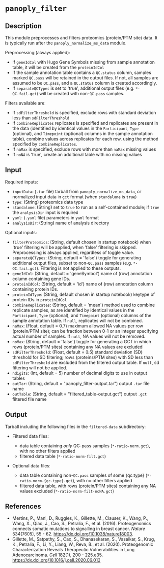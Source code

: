 # ```panoply_filter```

## Description

This module preprocesses and filters proteomics (protein/PTM site) data. It is typically run after the `panoply_normalize_ms_data` module.


Preprocessing (always applied):

* If ```geneIdCol``` with Hugo Gene Symbols missing from sample annotation table, it will be created from the ```proteinIdCol```
* If the sample annotation table contains a `QC.status` column, samples marked `QC.pass` will be retained in the output files. If not, all samples are assumed to be `QC.pass`, and a `QC.status` column is created accordingly.
* If ```separateQCTypes``` is set to 'true', additional output files (e.g. `*-QC.fail.gct`) will be created with non-`QC.pass` samples.


Filters available are:

* If `sdFilterThreshold` is specified, exclude rows with standard deviation less than `sdFilterThreshold`
* If `combineReplicates` replicates is specified and replicates are present in the data (identified by identical values in the `Participant`, `Type` (optional), and `Timepoint` (optional) columns in the sample annotation table), combine values across replicates for each row, using the method specified by `combineReplicates`.
* If `naMax` is specified, exclude rows with more than `naMax` missing values
* If `noNA` is 'true', create an additional table with no missing values


## Input

Required inputs:

* ```inputData```: (`.tar` file) tarball from ```panoply_normalize_ms_data```, or normalized input data in `gct` format (when `standalone` is `true`)
* ```type```: (String) proteomics data type
* ```standalone```: (String) set to ```true``` to run as a self-contained module; if ```true``` the ```analysisDir``` input is required
* ```yaml```: (`.yaml` file) parameters in `yaml` format
* ```analysisDir```: (String) name of analysis directory

Optional inputs:

* ```filterProteomics```: (String, default chosen in startup notebook) when 'true' filtering will be applied, when 'false' filtering is skipped. Preprocessing is always applied, regardless of toggle value.
* ```separateQCTypes```: (String, default = 'false') toggle for generating additional output files, subset to non-`QC.pass` samples (e.g. `*-QC.fail.gct`). Filtering is not applied to these outputs.
* ```geneIdCol```: (String, default = 'geneSymbol') name of (row) annotation column containing gene IDs.
* ```proteinIdCol```: (String, default = 'id') name of (row) annotation column containing protein IDs.
* ```proteinIdType```:  (String, default chosen in startup notebook) keytype of protein IDs in ```proteinIdCol```
* ```combineReplicates```: (String, default = 'mean') method used to combine replicate samples, as are identified by identical values in the `Participant`, `Type` (optional), and `Timepoint` (optional) columns of the sample annotation table. If `null`, replicates will not be combined.
* ```naMax```: (Float, default = 0.7) maximum allowed NA values per row (protein/PTM site); can be fraction between 0-1 or an integer specifying actual number of samples. If `null`, NA values will not be removed.
* ```noMax```: (String, default = 'false') toggle for generating a GCT in which rows (protein/PTM sites) containing any NA values are excluded
* ```sdFilterThreshold```: (Float, default = 0.5) standard deviation (SD) threshold for SD filtering; rows (proteins/PTM sites) with SD less than `sdFilterThreshold` are excluded from the filtered output table. If `null`, sd filtering will not be applied.
* ```ndigits```: (Int, default = 5) number of decimal digits to use in output tables
* ```outTar```: (String, default = "panoply_filter-output.tar") output `.tar` file name
* ```outTable```: (String, default = "filtered_table-output.gct") output `.gct` filtered file name

## Output

Tarball including the following files in the `filtered-data` subdirectory: 

* Filtered data files:
	* data table containing *only* QC-pass samples (`*-ratio-norm.gct`), with no other filters applied
	* filtered data table (`*-ratio-norm-filt.gct`)

* Optional data files:
	* data table containing non-`QC.pass` samples of some {qc.type} (`*-ratio-norm-{qc.type}.gct`), with no other filters applied
	* filtered data table, with rows (protein/PTM sites) containing any NA values excluded (`*-ratio-norm-filt-noNA.gct`)


	
## References

* Mertins, P., Mani, D., Ruggles, K., Gillette, M., Clauser, K., Wang, P., Wang, X., Qiao, J., Cao, S., Petralia, F., et al. (2016). Proteogenomics connects somatic mutations to signalling in breast cancer. *Nature*  534(7605), 55 - 62. https://dx.doi.org/10.1038/nature18003.
* Gillette, M., Satpathy, S., Cao, S., Dhanasekaran, S., Vasaikar, S., Krug, K., Petralia, F., Li, Y., Liang, W., Reva, B., et al. (2020). Proteogenomic Characterization Reveals Therapeutic Vulnerabilities in Lung Adenocarcinoma. *Cell*  182(1), 200 - 225.e35. https://dx.doi.org/10.1016/j.cell.2020.06.013

